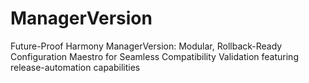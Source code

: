 # ManagerVersion
Future-Proof Harmony ManagerVersion: Modular, Rollback-Ready Configuration Maestro for Seamless Compatibility Validation featuring release-automation capabilities
